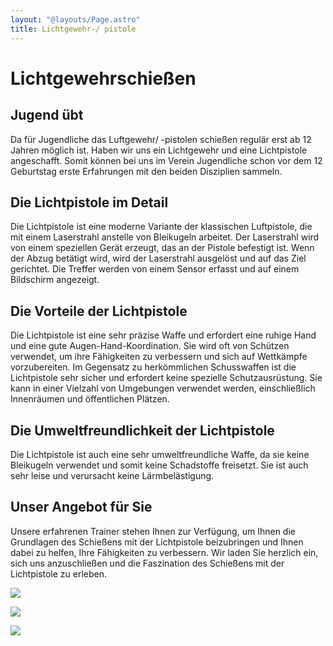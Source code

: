 ```yaml
---
layout: "@layouts/Page.astro"
title: Lichtgewehr-/ pistole
---
```


# Lichtgewehrschießen

## Jugend übt

Da für Jugendliche das Luftgewehr/ -pistolen schießen regulär erst ab 12 Jahren möglich ist. Haben wir uns ein Lichtgewehr und eine Lichtpistole angeschafft. Somit können bei uns im Verein Jugendliche schon vor dem 12 Geburtstag erste Erfahrungen mit den beiden Disziplien sammeln.

## Die Lichtpistole im Detail

Die Lichtpistole ist eine moderne Variante der klassischen Luftpistole, die mit einem Laserstrahl anstelle von Bleikugeln arbeitet. Der Laserstrahl wird von einem speziellen Gerät erzeugt, das an der Pistole befestigt ist. Wenn der Abzug betätigt wird, wird der Laserstrahl ausgelöst und auf das Ziel gerichtet. Die Treffer werden von einem Sensor erfasst und auf einem Bildschirm angezeigt.

## Die Vorteile der Lichtpistole

Die Lichtpistole ist eine sehr präzise Waffe und erfordert eine ruhige Hand und eine gute Augen-Hand-Koordination. Sie wird oft von Schützen verwendet, um ihre Fähigkeiten zu verbessern und sich auf Wettkämpfe vorzubereiten. Im Gegensatz zu herkömmlichen Schusswaffen ist die Lichtpistole sehr sicher und erfordert keine spezielle Schutzausrüstung. Sie kann in einer Vielzahl von Umgebungen verwendet werden, einschließlich Innenräumen und öffentlichen Plätzen.

## Die Umweltfreundlichkeit der Lichtpistole

Die Lichtpistole ist auch eine sehr umweltfreundliche Waffe, da sie keine Bleikugeln verwendet und somit keine Schadstoffe freisetzt. Sie ist auch sehr leise und verursacht keine Lärmbelästigung.

## Unser Angebot für Sie

Unsere erfahrenen Trainer stehen Ihnen zur Verfügung, um Ihnen die Grundlagen des Schießens mit der Lichtpistole beizubringen und Ihnen dabei zu helfen, Ihre Fähigkeiten zu verbessern. Wir laden Sie herzlich ein, sich uns anzuschließen und die Faszination des Schießens mit der Lichtpistole zu erleben.

![](/images/uploads/img_8376.jpg)

![](/images/uploads/img_8377.jpg)

![](/images/uploads/img_8378.jpg)
